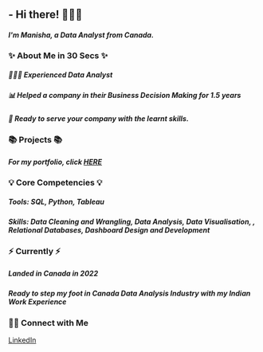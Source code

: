 ## - Hi there! 🙋🏻‍♀️
##### I'm Manisha, a Data Analyst from Canada.

### ✨ About Me in 30 Secs ✨
##### 👩🏻‍💻 Experienced Data Analyst
##### 📊 Helped a company in their Business Decision Making for 1.5 years 
##### 📝 Ready to serve your company with the learnt skills.
### 📚 Projects 📚
##### For my portfolio, click [HERE](https://github.com/manisharehal/Portfolio)
### 💡 Core Competencies 💡
##### Tools: SQL, Python, Tableau
##### Skills: Data Cleaning and Wrangling, Data Analysis, Data Visualisation, , Relational Databases, Dashboard Design and Development
### ⚡️ Currently ⚡️
##### Landed in Canada in 2022
##### Ready to step my foot in Canada Data Analysis Industry with my Indian Work Experience
### 🙌🏻 Connect with Me
[LinkedIn](https://www.linkedin.com/in/manisha-rehal-1a64aa170/)




<!---
manisharehal/manisharehal is a ✨ special ✨ repository because its `README.md` (this file) appears on your GitHub profile.
You can click the Preview link to take a look at your changes.
--->
